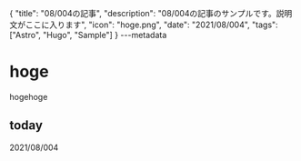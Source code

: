 {
  "title": "08/004の記事",
  "description": "08/004の記事のサンプルです。説明文がここに入ります",
  "icon": "hoge.png",
  "date": "2021/08/004",
  "tags": ["Astro", "Hugo", "Sample"]
}
---metadata

# hoge
hogehoge

## today
2021/08/004